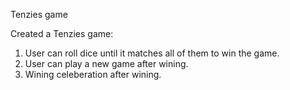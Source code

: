 Tenzies game

Created a Tenzies game:
1) User can roll dice until it matches all of them to win the game.
2) User can play a new game after wining.
3) Wining celeberation after wining.
   

